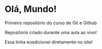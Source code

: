 # Olá, Mundo!
 Primeiro repositório do curso de Git e Github

Repositorio criado durante uma aula ao vivo!

Essa linha euadicionei diretamente no site!
